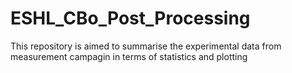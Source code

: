 # ESHL_CBo_Post_Processing
 This repository is aimed to summarise the experimental data from measurement campagin in terms of statistics and plotting

